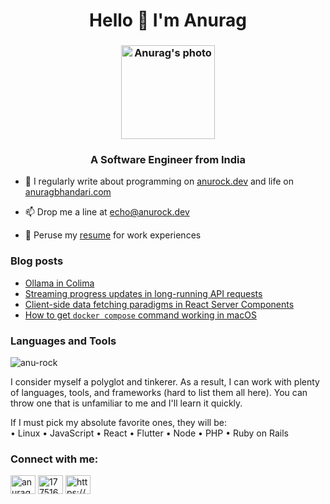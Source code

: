 <h1 align="center">Hello 👋 I'm Anurag</h1>

<!--<h3 align="center"><img src="https://user-images.githubusercontent.com/1288616/148529666-2368f07e-8b57-40ae-bfd9-0d897566c966.jpg" alt="Anurag's photo" width="150" /></h3>-->

<h3 align="center"><img src="https://github.com/user-attachments/assets/bdd1670d-1316-4d65-a37b-5bd9d0594f8d" alt="Anurag's photo" width="150" /></h3>

<h3 align="center">A Software Engineer from India</h3>

- 📝 I regularly write about programming on [anurock.dev](https://anurock.dev) and life on [anuragbhandari.com](https://anuragbhandari.com)

- 📫 Drop me a line at echo@anurock.dev

- 📄 Peruse my [resume](https://docs.google.com/document/d/1T6sn8dRbfAA1NP74vGRi77tHyNR4mI1lGe-Ffv7elDQ/edit?usp=sharing) for work experiences

### Blog posts
<!-- BLOG-POST-LIST:START -->
- [Ollama in Colima](https://anurock.dev/posts/ollama-in-colima/)
- [Streaming progress updates in long-running API requests](https://anurock.dev/posts/api-progress-updates/)
- [Client-side data fetching paradigms in React Server Components](https://anurock.dev/posts/react-19-client-data-fetching/)
- [How to get `docker compose` command working in macOS](https://anurock.dev/posts/docker-compose-macos/)
<!-- BLOG-POST-LIST:END -->

### Languages and Tools
<p><img src="https://github-readme-stats.vercel.app/api/top-langs?username=anu-rock&show_icons=true&locale=en&layout=compact" alt="anu-rock" /></p>

I consider myself a polyglot and tinkerer. As a result, I can work with plenty of languages, tools, and frameworks (hard to list them all here). You can throw one that is unfamiliar to me and I'll learn it quickly.

If I must pick my absolute favorite ones, they will be:  
• Linux • JavaScript • React • Flutter • Node • PHP • Ruby on Rails

### Connect with me:
<a href="https://twitter.com/anuragbhandari" target="blank"><img align="center" src="https://raw.githubusercontent.com/rahuldkjain/github-profile-readme-generator/master/src/images/icons/Social/twitter.svg" alt="anuragbhandari" height="30" width="40" /></a>
<a href="https://stackoverflow.com/users/1775160" target="blank"><img align="center" src="https://raw.githubusercontent.com/rahuldkjain/github-profile-readme-generator/master/src/images/icons/Social/stack-overflow.svg" alt="1775160" height="30" width="40" /></a>
<a href="https://anuragbhandari.com/feed" target="blank"><img align="center" src="https://raw.githubusercontent.com/rahuldkjain/github-profile-readme-generator/master/src/images/icons/Social/rss.svg" alt="https://anuragbhandari.com/feed" height="30" width="40" /></a>

<!-- <p>&nbsp;<img align="center" src="https://github-readme-stats.vercel.app/api?username=anu-rock&show_icons=true&locale=en" alt="anu-rock" /></p>
 -->
